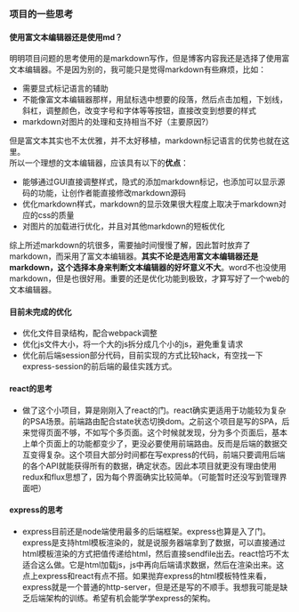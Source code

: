### 项目的一些思考

#### 使用富文本编辑器还是使用md？
明明项目问题的思考使用的是markdown写作，但是博客内容我还是选择了使用富文本编辑器。不是因为别的，我可能只是觉得markdown有些麻烦，比如：
 - 需要显式标记语言的辅助
 - 不能像富文本编辑器那样，用鼠标选中想要的段落，然后点击加粗，下划线，斜杠，调整颜色，改变字号和字体等等按钮，直接改变到想要的样式
 - markdown对图片的处理和支持相当不好（主要原因?）

但是富文本其实也不太优雅，并不太好移植，markdown标记语言的优势也就在这里。      
所以一个理想的文本编辑器，应该具有以下的**优点**：
 - 能够通过GUI直接调整样式，隐式的添加markdown标记，也添加可以显示源码的功能，让创作者能直接修改markdown源码
 - 优化markdown样式，markdown的显示效果很大程度上取决于markdown对应的css的质量
 - 对图片的加载进行优化，并且对其他markdown的短板优化
 
综上所述markdown的坑很多，需要抽时间慢慢了解，因此暂时放弃了markdown，而采用了富文本编辑器。**其实不论是选用富文本编辑器还是markdown，这个选择本身来判断文本编辑器的好坏意义不大**。word不也没使用markdown，但是也很好用。重要的还是优化功能到极致，才算写好了一个web的文本编辑器。


#### 目前未完成的优化
 - 优化文件目录结构，配合webpack调整
 - 优化js文件大小，将一个大的js拆分成几个小的js，避免重复请求
 - 优化前后端session部分代码，目前实现的方式比较hack，有空找一下express-session的前后端的最佳实践方式。

#### react的思考
- 做了这个小项目，算是刚刚入了react的门。react确实更适用于功能较为复杂的PSA场景。前端路由配合state状态切换dom。之前这个项目是写的SPA，后来觉得页面不够，不如写个多页面。这个时候就发现，分为多个页面后，基本上单个页面上的功能都变少了，更没必要使用前端路由。反而是后端的数据交互变得复杂。这个项目大部分时间都在写express的代码，前端只要调用后端的各个API就能获得所有的数据，确定状态。因此本项目就更没有理由使用redux和flux思想了，因为每个界面确实比较简单。（可能暂时还没写到管理界面吧）

#### express的思考
- express目前还是node端使用最多的后端框架。express也算是入了门。express是支持html模板渲染的，就是说服务器端拿到了数据，可以直接通过html模板渲染的方式把值传递给html，然后直接sendfile出去。react恰巧不太适合这么做。它是html加载js，js中再向后端请求数据，然后在渲染出来。这点上express和react有点不搭。如果抛弃express的html模板特性来看，express就是一个普通的http-server，但是还是写的不顺手。我想我可能是缺乏后端架构的训练。希望有机会能学学express的架构。

